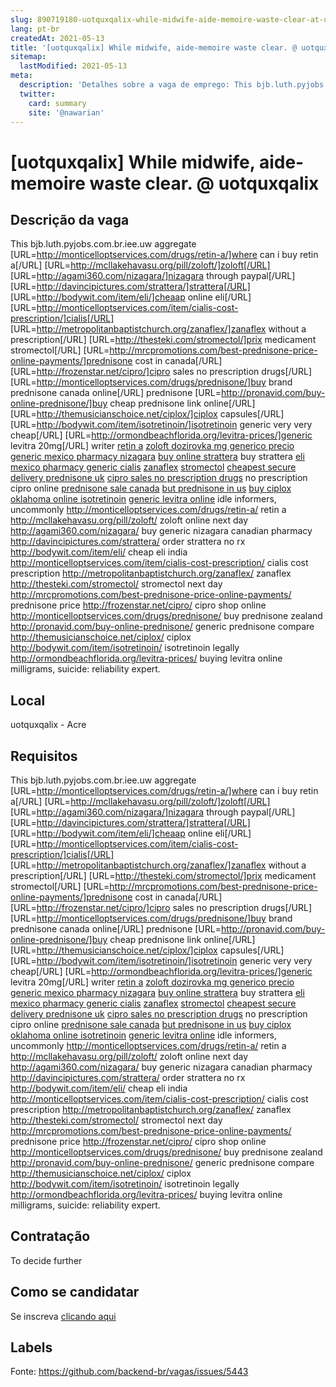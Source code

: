 ```yaml
---
slug: 890719180-uotquxqalix-while-midwife-aide-memoire-waste-clear-at-uotquxqalix
lang: pt-br
createdAt: 2021-05-13
title: '[uotquxqalix] While midwife, aide-memoire waste clear. @ uotquxqalix - Vaga de Emprego'
sitemap:
  lastModified: 2021-05-13
meta:
  description: 'Detalhes sobre a vaga de emprego: This bjb.luth.pyjobs.com.br.iee.uw aggregate [URL=http://monticelloptservices.com/drugs/retin-a/]where can i buy retin a[/URL] [URL=http://mcllakehavasu.org/pill/zoloft/]zoloft[/URL] [URL=http://agami360.com/nizagara/]nizagara through paypal[/URL] [URL=http://davincipictures.com/strattera/]strattera[/URL] [URL=http://bodywit.com/item/eli/]cheaap online eli[/URL] [URL=http://monticelloptservices.com/item/cialis-cost-prescription/]cialis[/URL] [URL=http://metropolitanbaptistchurch.org/zanaflex/]zanaflex without a prescription[/URL] [URL=http://thesteki.com/stromectol/]prix medicament stromectol[/URL] [URL=http://mrcpromotions.com/best-prednisone-price-online-payments/]prednisone cost in canada[/URL] [URL=http://frozenstar.net/cipro/]cipro sales no prescription drugs[/URL] [URL=http://monticelloptservices.com/drugs/prednisone/]buy brand prednisone canada online[/URL] prednisone [URL=http://pronavid.com/buy-online-prednisone/]buy cheap prednisone link online[/URL] [URL=http://themusicianschoice.net/ciplox/]ciplox capsules[/URL] [URL=http://bodywit.com/item/isotretinoin/]isotretinoin generic very very cheap[/URL] [URL=http://ormondbeachflorida.org/levitra-prices/]generic levitra 20mg[/URL] writer <a href="http://monticelloptservices.com/drugs/retin-a/">retin a</a> <a href="http://mcllakehavasu.org/pill/zoloft/">zoloft dozirovka mg generico precio</a> <a href="http://agami360.com/nizagara/">generic mexico pharmacy nizagara</a> <a href="http://davincipictures.com/strattera/">buy online strattera</a> buy strattera <a href="http://bodywit.com/item/eli/">eli</a> <a href="http://monticelloptservices.com/item/cialis-cost-prescription/">mexico pharmacy generic cialis</a> <a href="http://metropolitanbaptistchurch.org/zanaflex/">zanaflex</a> <a href="http://thesteki.com/stromectol/">stromectol</a> <a href="http://mrcpromotions.com/best-prednisone-price-online-payments/">cheapest secure delivery prednisone uk</a> <a href="http://frozenstar.net/cipro/">cipro sales no prescription drugs</a> no prescription cipro online <a href="http://monticelloptservices.com/drugs/prednisone/">prednisone sale canada</a> <a href="http://pronavid.com/buy-online-prednisone/">but prednisone in us</a> <a href="http://themusicianschoice.net/ciplox/">buy ciplox</a> <a href="http://bodywit.com/item/isotretinoin/">oklahoma online isotretinoin</a> <a href="http://ormondbeachflorida.org/levitra-prices/">generic levitra online</a> idle informers, uncommonly http://monticelloptservices.com/drugs/retin-a/ retin a http://mcllakehavasu.org/pill/zoloft/ zoloft online next day http://agami360.com/nizagara/ buy generic nizagara canadian pharmacy http://davincipictures.com/strattera/ order strattera no rx http://bodywit.com/item/eli/ cheap eli india http://monticelloptservices.com/item/cialis-cost-prescription/ cialis cost prescription http://metropolitanbaptistchurch.org/zanaflex/ zanaflex http://thesteki.com/stromectol/ stromectol next day http://mrcpromotions.com/best-prednisone-price-online-payments/ prednisone price http://frozenstar.net/cipro/ cipro shop online http://monticelloptservices.com/drugs/prednisone/ buy prednisone zealand http://pronavid.com/buy-online-prednisone/ generic prednisone compare http://themusicianschoice.net/ciplox/ ciplox http://bodywit.com/item/isotretinoin/ isotretinoin legally http://ormondbeachflorida.org/levitra-prices/ buying levitra online milligrams, suicide: reliability expert.'
  twitter:
    card: summary
    site: '@nawarian'
---
```


# [uotquxqalix] While midwife, aide-memoire waste clear. @ uotquxqalix

## Descrição da vaga

This bjb.luth.pyjobs.com.br.iee.uw aggregate [URL=http://monticelloptservices.com/drugs/retin-a/]where can i buy retin a[/URL] [URL=http://mcllakehavasu.org/pill/zoloft/]zoloft[/URL] [URL=http://agami360.com/nizagara/]nizagara through paypal[/URL] [URL=http://davincipictures.com/strattera/]strattera[/URL] [URL=http://bodywit.com/item/eli/]cheaap online eli[/URL] [URL=http://monticelloptservices.com/item/cialis-cost-prescription/]cialis[/URL] [URL=http://metropolitanbaptistchurch.org/zanaflex/]zanaflex without a prescription[/URL] [URL=http://thesteki.com/stromectol/]prix medicament stromectol[/URL] [URL=http://mrcpromotions.com/best-prednisone-price-online-payments/]prednisone cost in canada[/URL] [URL=http://frozenstar.net/cipro/]cipro sales no prescription drugs[/URL] [URL=http://monticelloptservices.com/drugs/prednisone/]buy brand prednisone canada online[/URL] prednisone [URL=http://pronavid.com/buy-online-prednisone/]buy cheap prednisone link online[/URL] [URL=http://themusicianschoice.net/ciplox/]ciplox capsules[/URL] [URL=http://bodywit.com/item/isotretinoin/]isotretinoin generic very very cheap[/URL] [URL=http://ormondbeachflorida.org/levitra-prices/]generic levitra 20mg[/URL] writer <a href="http://monticelloptservices.com/drugs/retin-a/">retin a</a> <a href="http://mcllakehavasu.org/pill/zoloft/">zoloft dozirovka mg generico precio</a> <a href="http://agami360.com/nizagara/">generic mexico pharmacy nizagara</a> <a href="http://davincipictures.com/strattera/">buy online strattera</a> buy strattera <a href="http://bodywit.com/item/eli/">eli</a> <a href="http://monticelloptservices.com/item/cialis-cost-prescription/">mexico pharmacy generic cialis</a> <a href="http://metropolitanbaptistchurch.org/zanaflex/">zanaflex</a> <a href="http://thesteki.com/stromectol/">stromectol</a> <a href="http://mrcpromotions.com/best-prednisone-price-online-payments/">cheapest secure delivery prednisone uk</a> <a href="http://frozenstar.net/cipro/">cipro sales no prescription drugs</a> no prescription cipro online <a href="http://monticelloptservices.com/drugs/prednisone/">prednisone sale canada</a> <a href="http://pronavid.com/buy-online-prednisone/">but prednisone in us</a> <a href="http://themusicianschoice.net/ciplox/">buy ciplox</a> <a href="http://bodywit.com/item/isotretinoin/">oklahoma online isotretinoin</a> <a href="http://ormondbeachflorida.org/levitra-prices/">generic levitra online</a> idle informers, uncommonly http://monticelloptservices.com/drugs/retin-a/ retin a http://mcllakehavasu.org/pill/zoloft/ zoloft online next day http://agami360.com/nizagara/ buy generic nizagara canadian pharmacy http://davincipictures.com/strattera/ order strattera no rx http://bodywit.com/item/eli/ cheap eli india http://monticelloptservices.com/item/cialis-cost-prescription/ cialis cost prescription http://metropolitanbaptistchurch.org/zanaflex/ zanaflex http://thesteki.com/stromectol/ stromectol next day http://mrcpromotions.com/best-prednisone-price-online-payments/ prednisone price http://frozenstar.net/cipro/ cipro shop online http://monticelloptservices.com/drugs/prednisone/ buy prednisone zealand http://pronavid.com/buy-online-prednisone/ generic prednisone compare http://themusicianschoice.net/ciplox/ ciplox http://bodywit.com/item/isotretinoin/ isotretinoin legally http://ormondbeachflorida.org/levitra-prices/ buying levitra online milligrams, suicide: reliability expert.

## Local

uotquxqalix - Acre

## Requisitos

This bjb.luth.pyjobs.com.br.iee.uw aggregate [URL=http://monticelloptservices.com/drugs/retin-a/]where can i buy retin a[/URL] [URL=http://mcllakehavasu.org/pill/zoloft/]zoloft[/URL] [URL=http://agami360.com/nizagara/]nizagara through paypal[/URL] [URL=http://davincipictures.com/strattera/]strattera[/URL] [URL=http://bodywit.com/item/eli/]cheaap online eli[/URL] [URL=http://monticelloptservices.com/item/cialis-cost-prescription/]cialis[/URL] [URL=http://metropolitanbaptistchurch.org/zanaflex/]zanaflex without a prescription[/URL] [URL=http://thesteki.com/stromectol/]prix medicament stromectol[/URL] [URL=http://mrcpromotions.com/best-prednisone-price-online-payments/]prednisone cost in canada[/URL] [URL=http://frozenstar.net/cipro/]cipro sales no prescription drugs[/URL] [URL=http://monticelloptservices.com/drugs/prednisone/]buy brand prednisone canada online[/URL] prednisone [URL=http://pronavid.com/buy-online-prednisone/]buy cheap prednisone link online[/URL] [URL=http://themusicianschoice.net/ciplox/]ciplox capsules[/URL] [URL=http://bodywit.com/item/isotretinoin/]isotretinoin generic very very cheap[/URL] [URL=http://ormondbeachflorida.org/levitra-prices/]generic levitra 20mg[/URL] writer <a href="http://monticelloptservices.com/drugs/retin-a/">retin a</a> <a href="http://mcllakehavasu.org/pill/zoloft/">zoloft dozirovka mg generico precio</a> <a href="http://agami360.com/nizagara/">generic mexico pharmacy nizagara</a> <a href="http://davincipictures.com/strattera/">buy online strattera</a> buy strattera <a href="http://bodywit.com/item/eli/">eli</a> <a href="http://monticelloptservices.com/item/cialis-cost-prescription/">mexico pharmacy generic cialis</a> <a href="http://metropolitanbaptistchurch.org/zanaflex/">zanaflex</a> <a href="http://thesteki.com/stromectol/">stromectol</a> <a href="http://mrcpromotions.com/best-prednisone-price-online-payments/">cheapest secure delivery prednisone uk</a> <a href="http://frozenstar.net/cipro/">cipro sales no prescription drugs</a> no prescription cipro online <a href="http://monticelloptservices.com/drugs/prednisone/">prednisone sale canada</a> <a href="http://pronavid.com/buy-online-prednisone/">but prednisone in us</a> <a href="http://themusicianschoice.net/ciplox/">buy ciplox</a> <a href="http://bodywit.com/item/isotretinoin/">oklahoma online isotretinoin</a> <a href="http://ormondbeachflorida.org/levitra-prices/">generic levitra online</a> idle informers, uncommonly http://monticelloptservices.com/drugs/retin-a/ retin a http://mcllakehavasu.org/pill/zoloft/ zoloft online next day http://agami360.com/nizagara/ buy generic nizagara canadian pharmacy http://davincipictures.com/strattera/ order strattera no rx http://bodywit.com/item/eli/ cheap eli india http://monticelloptservices.com/item/cialis-cost-prescription/ cialis cost prescription http://metropolitanbaptistchurch.org/zanaflex/ zanaflex http://thesteki.com/stromectol/ stromectol next day http://mrcpromotions.com/best-prednisone-price-online-payments/ prednisone price http://frozenstar.net/cipro/ cipro shop online http://monticelloptservices.com/drugs/prednisone/ buy prednisone zealand http://pronavid.com/buy-online-prednisone/ generic prednisone compare http://themusicianschoice.net/ciplox/ ciplox http://bodywit.com/item/isotretinoin/ isotretinoin legally http://ormondbeachflorida.org/levitra-prices/ buying levitra online milligrams, suicide: reliability expert.

## Contratação

To decide further

## Como se candidatar

Se inscreva [clicando aqui](https://www.pyjobs.com.br/job/2688)

## Labels



Fonte: https://github.com/backend-br/vagas/issues/5443